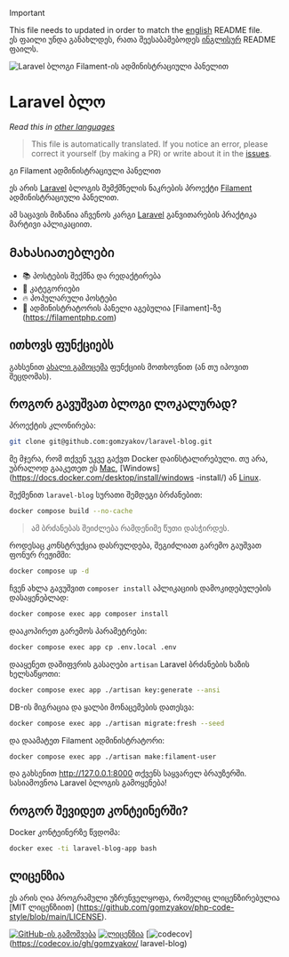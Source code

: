 >[!IMPORTANT]
>This file needs to updated in order to match the [english](/README.md) README file.  
>ეს ფაილი უნდა განახლდეს, რათა შეესაბამებოდეს [ინგლისურ](/README.md) README ფაილს.

![Laravel ბლოგი Filament-ის ადმინისტრაციული პანელით](../docs/social-preview-en.png)

# Laravel ბლო
_Read this in [other languages](./Translations.md)_

>This file is automatically translated. If you notice an error, please correct it yourself (by making a PR) or write about it in the [issues](https://github.com/gomzyakov/laravel-blog/issues).

გი Filament ადმინისტრაციული პანელით

ეს არის [Laravel](https://laravel.com) ბლოგის შემქმნელის ნაკრების პროექტი [Filament](https://filamentphp.com) ადმინისტრაციული პანელით.

ამ საცავის მიზანია აჩვენოს კარგი [Laravel](https://laravel.com) განვითარების პრაქტიკა მარტივი აპლიკაციით.

## Მახასიათებლები

- 📚 პოსტების შექმნა და რედაქტირება
- 🥑 კატეგორიები
- 🔥 პოპულარული პოსტები
- 🎉 ადმინისტრატორის პანელი აგებულია [Filament]-ზე (https://filamentphp.com)

## ითხოვს ფუნქციებს

გახსენით [ახალი გამოცემა](https://github.com/gomzyakov/laravel-blog/issues/new) ფუნქციის მოთხოვნით (ან თუ იპოვით შეცდომას).

## როგორ გავუშვათ ბლოგი ლოკალურად?

პროექტის კლონირება:

```bash
git clone git@github.com:gomzyakov/laravel-blog.git
```

მე მჯერა, რომ თქვენ უკვე გაქვთ Docker დაინსტალირებული. თუ არა, უბრალოდ გააკეთეთ ეს [Mac](https://docs.docker.com/desktop/install/mac-install/), [Windows](https://docs.docker.com/desktop/install/windows -install/) ან [Linux](https://docs.docker.com/desktop/install/linux-install/).

შექმენით `laravel-blog` სურათი შემდეგი ბრძანებით:

```bash
docker compose build --no-cache
```

>ამ ბრძანებას შეიძლება რამდენიმე წუთი დასჭირდეს.

როდესაც კონსტრუქცია დასრულდება, შეგიძლიათ გარემო გაუშვათ ფონურ რეჟიმში:

```bash
docker compose up -d
```

ჩვენ ახლა გავუშვით `composer install` აპლიკაციის დამოკიდებულების დასაყენებლად:

```bash
docker compose exec app composer install
```

დააკოპირეთ გარემოს პარამეტრები:

```bash
docker compose exec app cp .env.local .env
```

დააყენეთ დაშიფვრის გასაღები `artisan` Laravel ბრძანების ხაზის ხელსაწყოთი:

```bash
docker compose exec app ./artisan key:generate --ansi
```

DB-ის მიგრაცია და ყალბი მონაცემების დათესვა:

```bash
docker compose exec app ./artisan migrate:fresh --seed
```

და დაამატეთ Filament ადმინისტრატორი:

```bash
docker compose exec app ./artisan make:filament-user
```

და გახსენით http://127.0.0.1:8000 თქვენს საყვარელ ბრაუზერში. სასიამოვნოა Laravel ბლოგის გამოყენება!

## როგორ შევიდეთ კონტეინერში?

Docker კონტეინერზე წვდომა:

```bash
docker exec -ti laravel-blog-app bash
```

## ლიცენზია

ეს არის ღია პროგრამული უზრუნველყოფა, რომელიც ლიცენზირებულია [MIT ლიცენზიით] (https://github.com/gomzyakov/php-code-style/blob/main/LICENSE).


[![GitHub-ის გამოშვება](https://img.shields.io/github/release/gomzyakov/laravel-blog.svg)](https://github.com/gomzyakov/laravel-blog/releases/latest)
[![ლიცენზია](https://img.shields.io/badge/License-MIT-green.svg)](https://github.com/gomzyakov/laravel-blog/blob/development/LICENSE)
[![codecov](https://codecov.io/gh/gomzyakov/laravel-blog/branch/main/graph/badge.svg?token=4CYTVMVUYV)](https://codecov.io/gh/gomzyakov/ laravel-blog)
